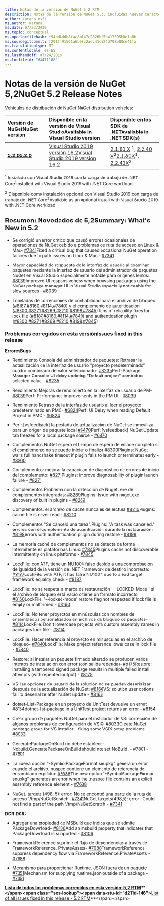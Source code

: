 ```yaml
---
title: Notas de la versión de NuGet 5,2 RTM
description: Notas de la versión de NuGet 5,2, incluidas nuevas características, correcciones de errores y DCR.
author: karann-msft
ms.author: karann
ms.date: 07/23/2019
ms.topic: conceptual
ms.openlocfilehash: f94bd8ddb8fac8bf47c2826bf5b417595b0efa8b
ms.sourcegitcommit: f291ff91561a6b58c2aec41c624d798e00ce41fa
ms.translationtype: MT
ms.contentlocale: es-ES
ms.lasthandoff: 07/24/2019
ms.locfileid: "68471188"
---
```

# <a name="nuget-52-release-notes"></a><span data-ttu-id="d211d-103">Notas de la versión de NuGet 5,2</span><span class="sxs-lookup"><span data-stu-id="d211d-103">NuGet 5.2 Release Notes</span></span>

<span data-ttu-id="d211d-104">Vehículos de distribución de NuGet:</span><span class="sxs-lookup"><span data-stu-id="d211d-104">NuGet distribution vehicles:</span></span>

| <span data-ttu-id="d211d-105">Versión de NuGet</span><span class="sxs-lookup"><span data-stu-id="d211d-105">NuGet version</span></span> | <span data-ttu-id="d211d-106">Disponible en la versión de Visual Studio</span><span class="sxs-lookup"><span data-stu-id="d211d-106">Available in Visual Studio version</span></span>| <span data-ttu-id="d211d-107">Disponible en los SDK de .NET</span><span class="sxs-lookup"><span data-stu-id="d211d-107">Available in .NET SDK(s)</span></span>|
|:---|:---|:---|
| [<span data-ttu-id="d211d-108">**5.2.0**</span><span class="sxs-lookup"><span data-stu-id="d211d-108">**5.2.0**</span></span>](https://nuget.org/downloads) | [<span data-ttu-id="d211d-109">Visual Studio 2019 versión 16,2</span><span class="sxs-lookup"><span data-stu-id="d211d-109">Visual Studio 2019 version 16.2</span></span>](https://visualstudio.microsoft.com/downloads/) | <span data-ttu-id="d211d-110">[2.1.80 X](https://dotnet.microsoft.com/download/dotnet-core/2.1) <sup>1</sup>, [2.2.40 X](https://dotnet.microsoft.com/download/dotnet-core/2.2)<sup>2</sup></span><span class="sxs-lookup"><span data-stu-id="d211d-110">[2.1.80X](https://dotnet.microsoft.com/download/dotnet-core/2.1)<sup>1</sup>, [2.2.40X](https://dotnet.microsoft.com/download/dotnet-core/2.2)<sup>2</sup></span></span> |

<span data-ttu-id="d211d-111"><sup>1</sup> Instalado con Visual Studio 2019 con la carga de trabajo de .NET Core</span><span class="sxs-lookup"><span data-stu-id="d211d-111"><sup>1</sup>Installed with Visual Studio 2019 with .NET Core workload</span></span> 

<span data-ttu-id="d211d-112"><sup>2</sup> Disponible como instalación opcional con Visual Studio 2019 con carga de trabajo de .NET Core</span><span class="sxs-lookup"><span data-stu-id="d211d-112"><sup>2</sup>Available as an optional install with Visual Studio 2019 with .NET Core workload</span></span>

## <a name="summary-whats-new-in-52"></a><span data-ttu-id="d211d-113">Resumen: Novedades de 5,2</span><span class="sxs-lookup"><span data-stu-id="d211d-113">Summary: What's New in 5.2</span></span>

* <span data-ttu-id="d211d-114">Se corrigió un error crítico que causó errores ocasionales de operaciones de NuGet debido a problemas de ruta de acceso en Linux & Mac- [#7341](https://github.com/NuGet/Home/issues/7341)</span><span class="sxs-lookup"><span data-stu-id="d211d-114">Fixed a critical bug that caused occasional NuGet operation failures due to path issues on Linux & Mac - [#7341](https://github.com/NuGet/Home/issues/7341)</span></span>

* <span data-ttu-id="d211d-115">Mayor capacidad de respuesta de la interfaz de usuario al examinar paquetes mediante la interfaz de usuario del administrador de paquetes NuGet en Visual Studio especialmente notable para orígenes lentos: [#8039](https://github.com/NuGet/Home/issues/8039)</span><span class="sxs-lookup"><span data-stu-id="d211d-115">Improved UI responsiveness when browsing packages using the NuGet package manager UI in Visual Studio especially noticeable for slow sources - [#8039](https://github.com/NuGet/Home/issues/8039)</span></span>

* <span data-ttu-id="d211d-116">Toneladas de correcciones de confiabilidad para el archivo de bloqueo ([#8187](https://github.com/NuGet/Home/issues/8187),[#8160](https://github.com/NuGet/Home/issues/8160),[#8114](https://github.com/NuGet/Home/issues/8114),[#7840](https://github.com/NuGet/Home/issues/7840)) y el complemento de autenticación ([#8300](https://github.com/NuGet/Home/issues/8300),[#8271](https://github.com/NuGet/Home/issues/8271),[#8269](https://github.com/NuGet/Home/issues/8269),[#8210](https://github.com/NuGet/Home/issues/8210),[#8198](https://github.com/NuGet/Home/issues/8198),[#7845](https://github.com/NuGet/Home/issues/7845))</span><span class="sxs-lookup"><span data-stu-id="d211d-116">Tons of reliability fixes for lock file ([#8187](https://github.com/NuGet/Home/issues/8187),[#8160](https://github.com/NuGet/Home/issues/8160),[#8114](https://github.com/NuGet/Home/issues/8114),[#7840](https://github.com/NuGet/Home/issues/7840)) and authentication plugin ([#8300](https://github.com/NuGet/Home/issues/8300),[#8271](https://github.com/NuGet/Home/issues/8271),[#8269](https://github.com/NuGet/Home/issues/8269),[#8210](https://github.com/NuGet/Home/issues/8210),[#8198](https://github.com/NuGet/Home/issues/8198),[#7845](https://github.com/NuGet/Home/issues/7845))</span></span>

### <a name="issues-fixed-in-this-release"></a><span data-ttu-id="d211d-117">Problemas corregidos en esta versión</span><span class="sxs-lookup"><span data-stu-id="d211d-117">Issues fixed in this release</span></span>

<span data-ttu-id="d211d-118">**Errores**</span><span class="sxs-lookup"><span data-stu-id="d211d-118">**Bugs**</span></span>

* <span data-ttu-id="d211d-119">Rendimiento Consola del administrador de paquetes:  Retrasar la actualización de la interfaz de usuario "proyecto predeterminado" cuadro combinado de valor seleccionado- [#8235](https://github.com/NuGet/Home/issues/8235)</span><span class="sxs-lookup"><span data-stu-id="d211d-119">Perf: Package Manager Console:  UI delay updating "Default project" combobox selected value - [#8235](https://github.com/NuGet/Home/issues/8235)</span></span>

* <span data-ttu-id="d211d-120">Rendimiento Mejoras de rendimiento en la interfaz de usuario de PM- [#8039](https://github.com/NuGet/Home/issues/8039)</span><span class="sxs-lookup"><span data-stu-id="d211d-120">Perf: Performance improvements in the PM UI - [#8039](https://github.com/NuGet/Home/issues/8039)</span></span>

* <span data-ttu-id="d211d-121">Rendimiento Retraso de la interfaz de usuario al leer el proyecto predeterminado en PMC- [#6824](https://github.com/NuGet/Home/issues/6824)</span><span class="sxs-lookup"><span data-stu-id="d211d-121">Perf: UI Delay when reading Default Project in PMC - [#6824](https://github.com/NuGet/Home/issues/6824)</span></span>

* <span data-ttu-id="d211d-122">Perf: [vsfeedback] la pestaña de actualización de NuGet se inmoviliza para un origen de paquete local [#6470](https://github.com/NuGet/Home/issues/6470)</span><span class="sxs-lookup"><span data-stu-id="d211d-122">Perf: [vsfeedback] NuGet Update tab freezes for a local package source - [#6470](https://github.com/NuGet/Home/issues/6470)</span></span>

* <span data-ttu-id="d211d-123">Complementos  NuGet espera el tiempo de espera de enlace completo si el complemento no se puede iniciar o finaliza [#8300](https://github.com/NuGet/Home/issues/8300)</span><span class="sxs-lookup"><span data-stu-id="d211d-123">Plugins:  NuGet waits full handshake timeout if plugin fails to launch or terminates early - [#8300](https://github.com/NuGet/Home/issues/8300)</span></span>

* <span data-ttu-id="d211d-124">Complementos: mejorar la capacidad de diagnóstico de errores de inicio del complemento: [#8271](https://github.com/NuGet/Home/issues/8271)</span><span class="sxs-lookup"><span data-stu-id="d211d-124">Plugins:  improve diagnosability of plugin launch failure - [#8271](https://github.com/NuGet/Home/issues/8271)</span></span>

* <span data-ttu-id="d211d-125">Complementos Problema con la detección de Nuget. exe de complementos integrados: [#8269](https://github.com/NuGet/Home/issues/8269)</span><span class="sxs-lookup"><span data-stu-id="d211d-125">Plugins: Issue with nuget.exe discovery of built in plugins - [#8269](https://github.com/NuGet/Home/issues/8269)</span></span>

* <span data-ttu-id="d211d-126">Complementos: el archivo de caché nunca es de lectura [#8210](https://github.com/NuGet/Home/issues/8210)</span><span class="sxs-lookup"><span data-stu-id="d211d-126">Plugins:  cache file is never read - [#8210](https://github.com/NuGet/Home/issues/8210)</span></span>

* <span data-ttu-id="d211d-127">Complementos  "Se canceló una tarea".</span><span class="sxs-lookup"><span data-stu-id="d211d-127">Plugins:  "A task was canceled."</span></span> <span data-ttu-id="d211d-128">errores con el complemento de autenticación durante la restauración: [#8198](https://github.com/NuGet/Home/issues/8198)</span><span class="sxs-lookup"><span data-stu-id="d211d-128">errors with authentication plugin during restore - [#8198](https://github.com/NuGet/Home/issues/8198)</span></span>

* <span data-ttu-id="d211d-129">La memoria caché de complementos no se detecta de forma intermitente en plataformas Linux: [#7845](https://github.com/NuGet/Home/issues/7845)</span><span class="sxs-lookup"><span data-stu-id="d211d-129">Plugins cache not discoverable intermittently on linux platforms - [#7845](https://github.com/NuGet/Home/issues/7845)</span></span>

* <span data-ttu-id="d211d-130">LockFile: con ATF, tiene un NU1004 falso debido a una comprobación de igualdad de la versión de .NET Framework de destino incorrecta: [#8187](https://github.com/NuGet/Home/issues/8187)</span><span class="sxs-lookup"><span data-stu-id="d211d-130">LockFile: with ATF, it has false NU1004 due to a bad target framework equality check - [#8187](https://github.com/NuGet/Home/issues/8187)</span></span>

* <span data-ttu-id="d211d-131">LockFile: no se respeta la marca de restauración '--LOCKED-Mode ' si el archivo de bloqueo está vacío o tiene un formato incorrecto [#8160](https://github.com/NuGet/Home/issues/8160)</span><span class="sxs-lookup"><span data-stu-id="d211d-131">LockFile: '--locked-mode' restore flag not respected if lock file is empty or malformed - [#8160](https://github.com/NuGet/Home/issues/8160)</span></span>

* <span data-ttu-id="d211d-132">LockFile: No tener proyectos en minúsculas con nombres de ensamblados personalizados en archivos de bloqueo de paquetes- [#8114](https://github.com/NuGet/Home/issues/8114)</span><span class="sxs-lookup"><span data-stu-id="d211d-132">LockFile: Don't lowercase projects with custom assembly names in packages lock file - [#8114](https://github.com/NuGet/Home/issues/8114)</span></span>

* <span data-ttu-id="d211d-133">LockFile: Hacer referencia al proyecto en minúsculas en el archivo de bloqueo- [#7840](https://github.com/NuGet/Home/issues/7840)</span><span class="sxs-lookup"><span data-stu-id="d211d-133">LockFile: Make project reference lower case in lock file  - [#7840](https://github.com/NuGet/Home/issues/7840)</span></span>

* <span data-ttu-id="d211d-134">Restore: al instalar un paquete firmado alterado se producen varios intentos de instalación con error (con salida repetida)- [#8175](https://github.com/NuGet/Home/issues/8175)</span><span class="sxs-lookup"><span data-stu-id="d211d-134">Restore:  installing a tampered signed package results in multiple failed install attempts (with repeated output) - [#8175](https://github.com/NuGet/Home/issues/8175)</span></span>

* <span data-ttu-id="d211d-135">VS: las opciones de usuario de la solución no se pueden deserializar después de la actualización de NuGet: [#8166](https://github.com/NuGet/Home/issues/8166)</span><span class="sxs-lookup"><span data-stu-id="d211d-135">VS: solution user options fail to deserialize after NuGet update - [#8166](https://github.com/NuGet/Home/issues/8166)</span></span>

* <span data-ttu-id="d211d-136">dotnet-List-Package en un proyecto de UnitTest devuelve un error: [#8154](https://github.com/NuGet/Home/issues/8154)</span><span class="sxs-lookup"><span data-stu-id="d211d-136">dotnet-list-package in a UnitTest project returns an error - [#8154](https://github.com/NuGet/Home/issues/8154)</span></span>

* <span data-ttu-id="d211d-137">Crear grupo de paquetes NuGet para el instalador de VS: corrección de algunos problemas de configuración de VSIX: [#8033](https://github.com/NuGet/Home/issues/8033)</span><span class="sxs-lookup"><span data-stu-id="d211d-137">Create NuGet package group for VS installer - fixing some VSIX setup problems - [#8033](https://github.com/NuGet/Home/issues/8033)</span></span>

* <span data-ttu-id="d211d-138">GeneratePackageOnBuild no debe establecer Nobuild.</span><span class="sxs-lookup"><span data-stu-id="d211d-138">GeneratePackageOnBuild should not set NoBuild.</span></span><span data-ttu-id="d211d-139"> - [#7801](https://github.com/NuGet/Home/issues/7801)</span><span class="sxs-lookup"><span data-stu-id="d211d-139"> - [#7801](https://github.com/NuGet/Home/issues/7801)</span></span>

* <span data-ttu-id="d211d-140">La nueva opción "-SymbolPackageFormat snupkg" genera un error cuando el archivo. nuspec contiene un elemento de referencia de ensamblado explícito: [#7638](https://github.com/NuGet/Home/issues/7638)</span><span class="sxs-lookup"><span data-stu-id="d211d-140">The new option "-SymbolPackageFormat snupkg" generates an error when the .nuspec file contains an explicit assembly reference element - [#7638](https://github.com/NuGet/Home/issues/7638)</span></span>

* <span data-ttu-id="d211d-141">NuGet. targets (498, 5): error: No se encontró una parte de la ruta de acceso '/tmp/NuGetScratch- [#7341](https://github.com/NuGet/Home/issues/7341)</span><span class="sxs-lookup"><span data-stu-id="d211d-141">NuGet.targets(498,5): error : Could not find a part of the path '/tmp/NuGetScratch - [#7341](https://github.com/NuGet/Home/issues/7341)</span></span>

<span data-ttu-id="d211d-142">**DCR:**</span><span class="sxs-lookup"><span data-stu-id="d211d-142">**DCR:**</span></span>

* <span data-ttu-id="d211d-143">Agregar una propiedad de MSBuild que indica que se admite PackageDownload- [#8106](https://github.com/NuGet/Home/issues/8106)</span><span class="sxs-lookup"><span data-stu-id="d211d-143">Add an msbuild property that indicates that PackageDownload is supported - [#8106](https://github.com/NuGet/Home/issues/8106)</span></span>

* <span data-ttu-id="d211d-144">FrameworkReference suprimir el flujo de dependencias a través de FrameworkReference. PrivateAssets- [#7988](https://github.com/NuGet/Home/issues/7988)</span><span class="sxs-lookup"><span data-stu-id="d211d-144">FrameworkReference suppress dependency flow via FrameworkReference.PrivateAssets - [#7988](https://github.com/NuGet/Home/issues/7988)</span></span>

* <span data-ttu-id="d211d-145">Mecanismo para proporcionar Runtime. JSON fuera de un paquete [#7351](https://github.com/NuGet/Home/issues/7351)</span><span class="sxs-lookup"><span data-stu-id="d211d-145">Mechanism for supplying runtime.json outside of a package - [#7351](https://github.com/NuGet/Home/issues/7351)</span></span>

<span data-ttu-id="d211d-146">**[Lista de todos los problemas corregidos en esta versión: 5,2 RTM](https://github.com/nuget/home/issues?q=is%3Aissue+is%3Aclosed+milestone%3A%225.2")**</span><span class="sxs-lookup"><span data-stu-id="d211d-146">**[List of all issues fixed in this release - 5.2 RTM](https://github.com/nuget/home/issues?q=is%3Aissue+is%3Aclosed+milestone%3A%225.2")**</span></span>


